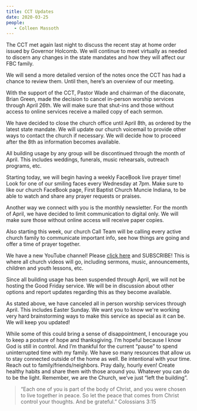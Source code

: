 ```yaml
---
title: CCT Updates
date: 2020-03-25
people: 
   - Colleen Massoth
---
```


The CCT met again last night to discuss the recent stay at home order issued by Governor Holcomb. We will continue to meet virtually as needed to discern any changes in the state mandates and how they will affect our FBC family.

We will send a more detailed version of the notes once the CCT has had a chance to review them. Until then, here’s an overview of our meeting.

With the support of the CCT, Pastor Wade and chairman of the diaconate, Brian Green, made the decision to cancel in-person worship services through April 26th. We will make sure that shut-ins and those without access to online services receive a mailed copy of each sermon.

We have decided to close the church office until April 8th, as ordered by the latest state mandate. We will update our church voicemail to provide other ways to contact the church if necessary. We will decide how to proceed after the 8th as information becomes available.

All building usage by any group will be discontinued through the month of April. This includes weddings, funerals, music rehearsals, outreach programs, etc. 

Starting today, we will begin having a weekly FaceBook live prayer time! Look for one of our smiling faces every Wednesday at 7pm. Make sure to like our church FaceBook page, First Baptist Church Muncie Indiana, to be able to watch and share any prayer requests or praises. 

Another way we connect with you is the monthly newsletter. For the month of April, we have decided to limit communication to digital only. We will make sure those without online access will receive paper copies. 

Also starting this week, our church Call Team will be calling every active church family to communicate important info, see how things are going and offer a time of prayer together. 

We have a new YouTube channel! Please [click here](http://YouTube.com/c/fbcmuncieorg) and SUBSCRIBE! This is where all church videos will go, including sermons, music, announcements, children and youth lessons, etc. 

Since all building usage has been suspended through April, we will not be hosting the Good Friday service. We will be in discussion about other options and report updates regarding this as they become available. 

As stated above, we have canceled all in person worship services through April. This includes Easter Sunday. We want you to know we're working very hard brainstorming ways to make this service as special as it can be. We will keep you updated!

While some of this could bring a sense of disappointment, I encourage you to keep a posture of hope and thanksgiving. I’m hopeful because I know God is still in control. And I’m thankful for the current “pause” to spend uninterrupted time with my family. We have so many resources that allow us to stay connected outside of the home as well. Be intentional with your time. Reach out to family/friends/neighbors. Pray daily, hourly even! Create healthy habits and share them with those around you. Whatever you can do to be the light. Remember, we are the Church, we’ve just “left the building”.

>“Each one of you is part of the body of Christ, and you were chosen to live together in peace. So let the peace that comes from Christ control your thoughts. And be grateful.” ‭‭Colossians‬ ‭3:15‬

